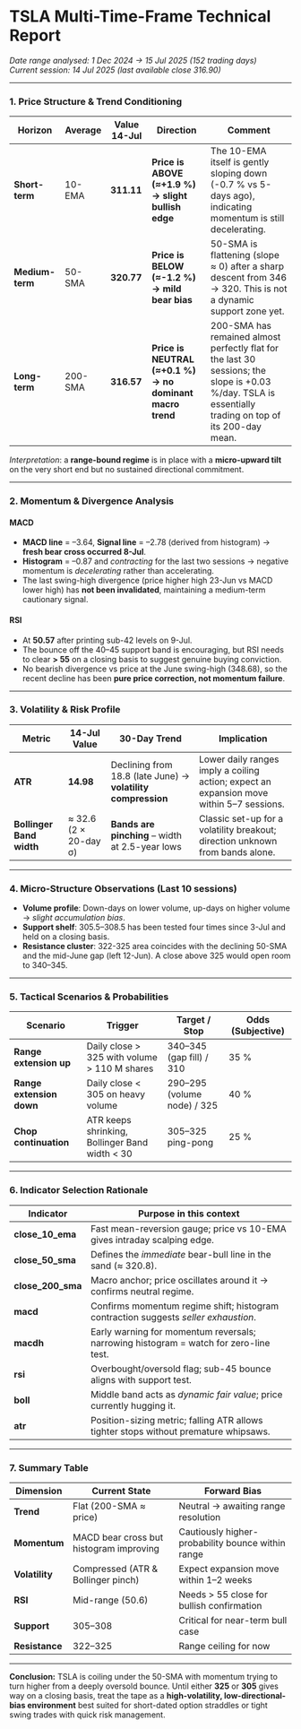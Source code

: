 # TSLA Multi-Time-Frame Technical Report  
*Date range analysed: 1 Dec 2024 → 15 Jul 2025 (152 trading days)*  
*Current session: 14 Jul 2025 (last available close 316.90)*

---

### 1. Price Structure & Trend Conditioning

| Horizon | Average | Value 14-Jul | Direction | Comment |
|---------|---------|--------------|-----------|---------|
| **Short-term** | 10-EMA | **311.11** | **Price is ABOVE (≈+1.9 %) → slight bullish edge** | The 10-EMA itself is gently sloping down (-0.7 % vs 5-days ago), indicating momentum is still decelerating. |
| **Medium-term** | 50-SMA | **320.77** | **Price is BELOW (≈-1.2 %) → mild bear bias** | 50-SMA is flattening (slope ≈ 0) after a sharp descent from 346 → 320. This is not a dynamic support zone yet. |
| **Long-term** | 200-SMA | **316.57** | **Price is NEUTRAL (≈+0.1 %) → no dominant macro trend** | 200-SMA has remained almost perfectly flat for the last 30 sessions; the slope is +0.03 %/day. TSLA is essentially trading on top of its 200-day mean. |

*Interpretation*: a **range-bound regime** is in place with a **micro-upward tilt** on the very short end but no sustained directional commitment.

---

### 2. Momentum & Divergence Analysis

#### MACD
- **MACD line** = –3.64, **Signal line** = –2.78 (derived from histogram) → **fresh bear cross occurred 8-Jul**.
- **Histogram** = –0.87 and *contracting* for the last two sessions → negative momentum is *decelerating* rather than accelerating.  
- The last swing-high divergence (price higher high 23-Jun vs MACD lower high) has **not been invalidated**, maintaining a medium-term cautionary signal.

#### RSI
- At **50.57** after printing sub-42 levels on 9-Jul.  
- The bounce off the 40–45 support band is encouraging, but RSI needs to clear **> 55** on a closing basis to suggest genuine buying conviction.  
- No bearish divergence vs price at the June swing-high (348.68), so the recent decline has been **pure price correction, not momentum failure**.

---

### 3. Volatility & Risk Profile

| Metric | 14-Jul Value | 30-Day Trend | Implication |
|--------|--------------|--------------|-------------|
| **ATR** | **14.98** | Declining from 18.8 (late June) → **volatility compression** | Lower daily ranges imply a coiling action; expect an expansion move within 5–7 sessions. |
| **Bollinger Band width** | ≈ 32.6 (2 × 20-day σ) | **Bands are pinching** – width at 2.5-year lows | Classic set-up for a volatility breakout; direction unknown from bands alone. |

---

### 4. Micro-Structure Observations (Last 10 sessions)

- **Volume profile**: Down-days on lower volume, up-days on higher volume → *slight accumulation bias*.  
- **Support shelf**: 305.5–308.5 has been tested four times since 3-Jul and held on a closing basis.  
- **Resistance cluster**: 322-325 area coincides with the declining 50-SMA and the mid-June gap (left 12-Jun). A close above 325 would open room to 340–345.

---

### 5. Tactical Scenarios & Probabilities

| Scenario | Trigger | Target / Stop | Odds (Subjective) |
|----------|---------|----------------|-----------------|
| **Range extension up** | Daily close > 325 with volume > 110 M shares | 340–345 (gap fill) / 310 | 35 % |
| **Range extension down** | Daily close < 305 on heavy volume | 290–295 (volume node) / 325 | 40 % |
| **Chop continuation** | ATR keeps shrinking, Bollinger Band width < 30 | 305–325 ping-pong | 25 % |

---

### 6. Indicator Selection Rationale

| Indicator | Purpose in this context |
|-----------|-------------------------|
| **close_10_ema** | Fast mean-reversion gauge; price vs 10-EMA gives intraday scalping edge. |
| **close_50_sma** | Defines the *immediate* bear-bull line in the sand (≈ 320.8). |
| **close_200_sma** | Macro anchor; price oscillates around it → confirms neutral regime. |
| **macd** | Confirms momentum regime shift; histogram contraction suggests *seller exhaustion*. |
| **macdh** | Early warning for momentum reversals; narrowing histogram = watch for zero-line test. |
| **rsi** | Overbought/oversold flag; sub-45 bounce aligns with support test. |
| **boll** | Middle band acts as *dynamic fair value*; price currently hugging it. |
| **atr** | Position-sizing metric; falling ATR allows tighter stops without premature whipsaws. |

---

### 7. Summary Table

| Dimension | Current State | Forward Bias |
|-----------|---------------|--------------|
| **Trend** | Flat (200-SMA ≈ price) | Neutral → awaiting range resolution |
| **Momentum** | MACD bear cross but histogram improving | Cautiously higher-probability bounce within range |
| **Volatility** | Compressed (ATR & Bollinger pinch) | Expect expansion move within 1–2 weeks |
| **RSI** | Mid-range (50.6) | Needs > 55 close for bullish confirmation |
| **Support** | 305–308 | Critical for near-term bull case |
| **Resistance** | 322–325 | Range ceiling for now |

---

**Conclusion:** TSLA is coiling under the 50-SMA with momentum trying to turn higher from a deeply oversold bounce. Until either **325** or **305** gives way on a closing basis, treat the tape as a **high-volatility, low-directional-bias environment** best suited for short-dated option straddles or tight swing trades with quick risk management.